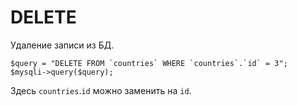 # DELETE
Удаление записи из БД.

    $query = "DELETE FROM `countries` WHERE `countries`.`id` = 3";
    $mysqli->query($query);

Здесь `countries`.`id` можно заменить на `id`.
